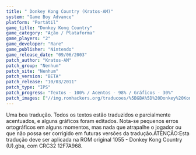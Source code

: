 ```yaml
---
title: " Donkey Kong Country (Kratos-AM)"
system: "Game Boy Advance"
platform: "Portátil"
game_title: "Donkey Kong Country"
game_category: "Ação / Plataforma"
game_players: "2"
game_developer: "Rare"
game_publisher: "Nintendo"
game_release_date: "09/06/2003"
patch_author: "Kratos-AM"
patch_group: "Nenhum"
patch_site: "Nenhum"
patch_version: "BETA"
patch_release: "10/03/2011"
patch_type: "IPS"
patch_progress: "Textos - 100% / Acentos - 98% / Gráficos - 30%"
patch_images: ["//img.romhackers.org/traducoes/%5BGBA%5D%20Donkey%20Kong%20Country%20-%20Kratos-AM%20-%201.png","//img.romhackers.org/traducoes/%5BGBA%5D%20Donkey%20Kong%20Country%20-%20Kratos-AM%20-%202.png","//img.romhackers.org/traducoes/%5BGBA%5D%20Donkey%20Kong%20Country%20-%20Kratos-AM%20-%203.png"]
---
```

Uma boa tradução. Todos os textos estão traduzidos e parcialmente acentuados, e alguns gráficos foram editados. Nota-se pequenos erros ortográficos em alguns momentos, mas nada que atrapalhe o jogador ou que não possa ser corrigido em futuras versões da tradução.ATENÇÃO:Esta tradução deve ser aplicada na ROM original 1055 - Donkey Kong Country (U).gba, com CRC32 12F7A968.